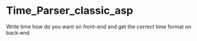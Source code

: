 # Time_Parser_classic_asp
Write time how do you want on front-end and get the correct time format on back-end
